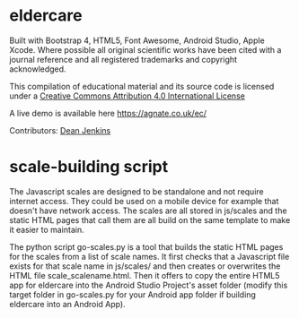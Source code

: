 # eldercare

Built with Bootstrap 4, HTML5, Font Awesome, Android Studio, Apple Xcode. Where possible all original scientific works have been cited with a journal reference and all registered trademarks and copyright acknowledged.

This compilation of educational material and its source code is licensed under a <a rel="license" href="http://creativecommons.org/licenses/by/4.0/">Creative Commons Attribution 4.0 International License</a>

A live demo is available here <a href="https://agnate.co.uk/ec/">https://agnate.co.uk/ec/</a>

Contributors:
<a href="https://about.me/deanjenkins">Dean Jenkins</a>

# scale-building script

The Javascript scales are designed to be standalone and not require internet access. They could be used on a mobile device for example that doesn't have network access. The scales are all stored in js/scales and the static HTML pages that call them are all build on the same template to make it easier to maintain.

The python script go-scales.py is a tool that builds the static HTML pages for the scales from a list of scale names. It first checks that a Javascript file exists for that scale name in js/scales/ and then creates or overwrites the HTML file scale_scalename.html. Then it offers to copy the entire HTML5 app for eldercare into the Android Studio Project's asset folder (modify this target folder in go-scales.py for your Android app folder if building eldercare into an Android App).
